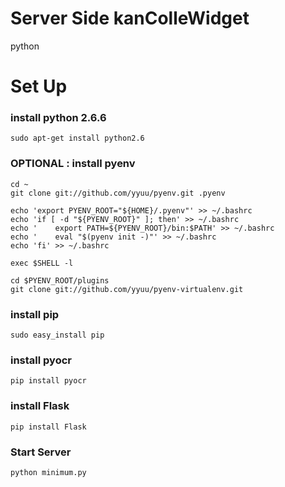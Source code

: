# Server Side kanColleWidget

python

# Set Up

### install python 2.6.6
```
sudo apt-get install python2.6
```

### OPTIONAL : install pyenv
```
cd ~
git clone git://github.com/yyuu/pyenv.git .pyenv

echo 'export PYENV_ROOT="${HOME}/.pyenv"' >> ~/.bashrc
echo 'if [ -d "${PYENV_ROOT}" ]; then' >> ~/.bashrc
echo '    export PATH=${PYENV_ROOT}/bin:$PATH' >> ~/.bashrc
echo '    eval "$(pyenv init -)"' >> ~/.bashrc
echo 'fi' >> ~/.bashrc

exec $SHELL -l

cd $PYENV_ROOT/plugins
git clone git://github.com/yyuu/pyenv-virtualenv.git
```
### install pip
```
sudo easy_install pip
```
### install pyocr
```
pip install pyocr
```
### install Flask
```
pip install Flask
```
### Start Server
```
python minimum.py
```
